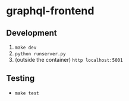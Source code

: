 # graphql-frontend

## Development

1. `make dev`
2. `python runserver.py`
3. (outside the container) `http localhost:5001`

## Testing

- `make test`
